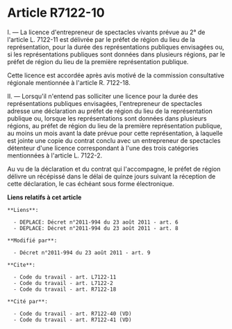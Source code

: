 # Article R7122-10

I. ― La licence d'entrepreneur de spectacles vivants prévue au 2° de l'article L. 7122-11 est délivrée par le préfet de
région du lieu de la représentation, pour la durée des représentations publiques envisagées ou, si les représentations
publiques sont données dans plusieurs régions, par le préfet de région du lieu de la première représentation publique. 

Cette licence est accordée après avis motivé de la commission consultative régionale mentionnée à l'article R. 7122-18. 

II. ― Lorsqu'il n'entend pas solliciter une licence pour la durée des représentations publiques envisagées, l'entrepreneur de
spectacles adresse une déclaration au préfet de région du lieu de la représentation publique ou, lorsque les représentations
sont données dans plusieurs régions, au préfet de région du lieu de la première représentation publique, au moins un mois
avant la date prévue pour cette représentation, à laquelle est jointe une copie du contrat conclu avec un entrepreneur de
spectacles détenteur d'une licence correspondant à l'une des trois catégories mentionnées à l'article L. 7122-2. 

Au vu de la déclaration et du contrat qui l'accompagne, le préfet de région délivre un récépissé dans le délai de quinze
jours suivant la réception de cette déclaration, le cas échéant sous forme électronique.

**Liens relatifs à cet article**

	**Liens**:

	  - DEPLACE: Décret n°2011-994 du 23 août 2011 - art. 6
	  - DEPLACE: Décret n°2011-994 du 23 août 2011 - art. 8

	**Modifié par**:

	  - Décret n°2011-994 du 23 août 2011 - art. 9

	**Cite**:

	  - Code du travail - art. L7122-11
	  - Code du travail - art. L7122-2
	  - Code du travail - art. R7122-18

	**Cité par**:

	  - Code du travail - art. R7122-40 (VD)
	  - Code du travail - art. R7122-41 (VD)
